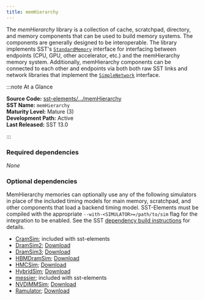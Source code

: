 ```yaml
---
title: memHierarchy
---
```


The *memHierarchy* library is a collection of cache, scratchpad, directory, and memory components that can be used to build memory systems. The components are generally designed to be interoperable. The library implements SST's [`StandardMemory`](../../core/iface/StandardMem/class.md) interface for interfacing between endpoints (CPU, GPU, other accelerator, etc.) and the memHierarchy memory system. Additionally, memHierarchy components can be connected to each other and endpoints via both both raw SST links and network libraries that implement the [`SimpleNetwork`](../../core/iface/SimpleNetwork/class.md) interface.

:::note At a Glance

**Source Code:** [sst-elements/.../memHierarchy](https://github.com/sstsimulator/sst-elements/tree/master/src/sst/elements/memHierarchy) &nbsp;  
**SST Name:** `memHierarchy` &nbsp;  
**Maturity Level:** Mature (3) &nbsp;  
**Development Path:** Active &nbsp;   
**Last Released:** SST 13.0

:::

### Required dependencies
*None*

### Optional dependencies
MemHierarchy memories can optionally use any of the following simulators in place of the included timing models for main memory, scratchpad, and other components that load a backend timing model. SST-Elements must be compiled with the appropriate `--with-<SIMULATOR>=/path/to/sim` flag for the integration to be enabled. See the SST [dependency build instructions](http://sst-simulator.org/SSTPages/SSTBuildAndInstall_13dot0dot0_SeriesAdditionalExternalComponents/) for details.

* [CramSim](../cramsim/intro); included with sst-elements
* [DramSim2](https://github.com/dramninjaUMD/DRAMSim2); [Download](https://github.com/dramninjasUMD/DRAMSim2/archive/v2.2.2.tar.gz)
* [DramSim3](https::/github.com/umd-memsys/dramsim3); [Download](https://github.com/umd-memsys/dramsim3)
* [HBMDramSim](https://github.com/tactcomplabs/HBM); [Download](https://github.com/tactcomplabs/HBM/releases/tag/sst-8.0.0-release)
* [HMCSim](https://github.com/tactcomplabs/gc64-hmcsim); [Download](https://github.com/tactcomplabs/gc64-hmcsim/archive/sst-8.0.0-release.zip)
* [HybridSim](https://github.com/jimstevens2001/HybridSim); [Download](https://github.com/jimstevens2001/HybridSim/archive/v2.0.1.tar.gz)
* [messier](../messier/intro); included with sst-elements
* [NVDIMMSim](https://github.com/jimstevens2001/NVDIMMSim/); [Download](https://github.com/jimstevens2001/NVDIMMSIM/archive/v2.0.0.tar.gz)
* [Ramulator](https://github.com/CMU-SAFARI/ramulator/); [Download](https://github.com/CMU-SAFARI/ramulator/archive/master.zip)

